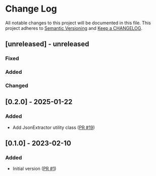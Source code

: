 # Change Log

All notable changes to this project will be documented in this file. This project adheres to [Semantic Versioning](http://semver.org/) and [Keep a CHANGELOG](http://keepachangelog.com/).

## [unreleased] - unreleased

### Fixed


### Added


### Changed


## [0.2.0] - 2025-01-22

### Added

- Add JsonExtractor utility class ([PR #19](https://github.com/ponylang/json/pull/19))

## [0.1.0] - 2023-02-10

### Added

- Initial version ([PR #1](https://github.com/ponylang/json/pull/1))

